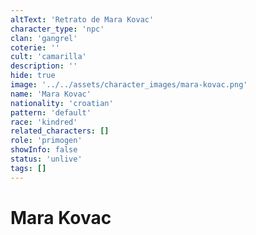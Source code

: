 ```yaml
---
altText: 'Retrato de Mara Kovac'
character_type: 'npc'
clan: 'gangrel'
coterie: ''
cult: 'camarilla'
description: ''
hide: true
image: '../../assets/character_images/mara-kovac.png'
name: 'Mara Kovac'
nationality: 'croatian'
pattern: 'default'
race: 'kindred'
related_characters: []
role: 'primogen'
showInfo: false
status: 'unlive'
tags: []
---
```


# Mara Kovac
